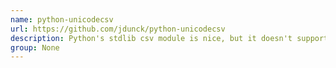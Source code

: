 ```yaml
---
name: python-unicodecsv
url: https://github.com/jdunck/python-unicodecsv
description: Python's stdlib csv module is nice, but it doesn't support unicode.
group: None
---
```

